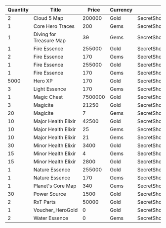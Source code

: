 | Quantity | Title | Price | Currency |  Dev Name |
| -------- | ----- | ----- | -------- |  -------- |
| 2 | Cloud 5 Map | 200000 | Gold | SecretShop.Page04.TreasureMap.25 |
| 1 | Core Hero Traces | 200 | Gems | SecretShop.Page04.UnderworldTrader.63 |
| 1 | Diving for Treasure Map | 39 | Gems | SecretShop.Page04.UnderworldTrader.75 |
| 1 | Fire Essence | 255000 | Gold | SecretShop.Page04.Reagent.74 |
| 2 | Fire Essence | 170 | Gems | SecretShop.Page04.Reagent.83 |
| 1 | Fire Essence | 255000 | Gold | SecretShop.Page04.Shard.22 |
| 1 | Fire Essence | 170 | Gems | SecretShop.Page04.Shard.27 |
| 5000 | Hero XP | 170 | Gold | SecretShop.Page04.Misc.26 |
| 3 | Light Essence | 170 | Gems | SecretShop.Page04.Reagent.90 |
| 1 | Magic Chest | 7500000 | Gold | SecretShop.Page04.CharShard.22 |
| 3 | Magicite | 21250 | Gold | SecretShop.Page04.Ore.05 |
| 20 | Magicite | 7 | Gems | SecretShop.Page04.UnderworldTrader.85 |
| 10 | Major Health Elixir | 42500 | Gold | SecretShop.Page04.Elixir.21 |
| 10 | Major Health Elixir | 25 | Gems | SecretShop.Page04.Elixir.26 |
| 10 | Major Health Elixir | 21 | Gems | SecretShop.Page04.UnderworldTrader.86 |
| 30 | Minor Health Elixir | 3400 | Gold | SecretShop.Page04.Elixir.22 |
| 15 | Minor Health Elixir | 4 | Gems | SecretShop.Page04.UnderworldTrader.87 |
| 15 | Minor Health Elixir | 2800 | Gold | SecretShop.Page04.UnderworldTraderGold.13 |
| 1 | Nature Essence | 255000 | Gold | SecretShop.Page04.Reagent.72 |
| 1 | Nature Essence | 170 | Gems | SecretShop.Page04.UnderworldTrader.71 |
| 1 | Planet's Core Map | 340 | Gems | SecretShop.Page04.TreasureMap.38 |
| 30 | Power Source | 1500 | Gold | SecretShop.Page04.UnderworldTraderGold.11 |
| 2 | RxT Parts | 50000 | Gold | SecretShop.Page04.Misc.29 |
| 1 | Voucher_HeroGold | 0 | Gold | SecretShop.Page04.Free.64 |
| 2 | Water Essence | 0 | Gems | SecretShop.Page04.Free.50 |
